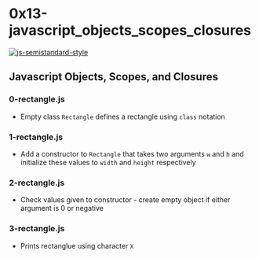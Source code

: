 # 0x13-javascript_objects_scopes_closures

[![js-semistandard-style](https://img.shields.io/badge/code%20style-semistandard-brightgreen.svg?style=flat-square)](https://github.com/Flet/semistandard)

## Javascript Objects, Scopes, and Closures
### 0-rectangle.js
* Empty class `Rectangle` defines a rectangle using `class` notation

### 1-rectangle.js
* Add a constructor to `Rectangle` that takes two arguments `w` and `h` and initialize these values to `width` and `height` respectively

### 2-rectangle.js
* Check values given to constructor - create empty object if either argument is 0 or negative

### 3-rectangle.js
* Prints rectanglue using character `X`

